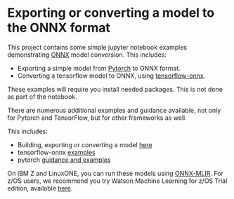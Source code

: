 # Exporting or converting a model to the ONNX format

This project contains some simple jupyter notebook examples demonstrating [ONNX](https://github.com/onnx/onnx) model conversion. This includes:
- Exporting a simple model from [Pytorch](https://github.com/pytorch/pytorch) to ONNX format.
- Converting a tensorflow model to ONNX, using [tensorflow-onnx](https://github.com/onnx/tensorflow-onnx).

These examples will require you install needed packages. This is not done as part of the notebook. 

There are numerous additional examples and guidance available, not only for Pytorch and TensorFlow, but for other frameworks as well.

This includes:
- Building, exporting or converting a model [here](https://onnx.ai/supported-tools.html)
- tensorflow-onnx [examples](https://github.com/onnx/tensorflow-onnx/tree/master/examples)
- pytorch [guidance and examples](https://pytorch.org/tutorials/advanced/super_resolution_with_onnxruntime.html)


On IBM Z and LinuxONE, you can run these models using [ONNX-MLIR](https://github.com/onnx/onnx-mlir).
For z/OS users, we recommend you try Watson Machine Learning for z/OS Trial edition, available [here](https://www.ibm.com/products/machine-learning-for-zos).



